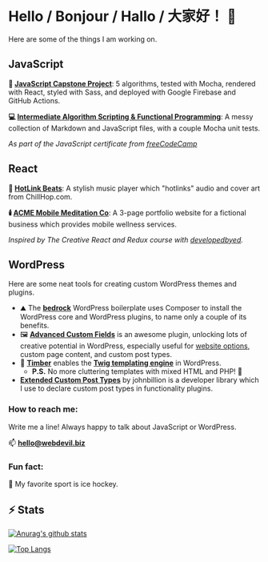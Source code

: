 # Hello / Bonjour / Hallo / 大家好！ 👋

Here are some of the things I am working on.

## JavaScript

**🗿 [JavaScript Capstone Project](https://github.com/hdevilbiss/js-capstone)**: 5 algorithms, tested with Mocha, rendered with React, styled with Sass, and deployed with Google Firebase and GitHub Actions.

**💻 [Intermediate Algorithm Scripting & Functional Programming](https://github.com/hdevilbiss/freeCodeCampJS)**: A messy collection of Markdown and JavaScript files, with a couple Mocha unit tests.

*As part of the JavaScript certificate from [freeCodeCamp](https://freecodecamp.org)*

## React

**🎵 [HotLink Beats](https://github.com/hdevilbiss/react-music-player)**: A stylish music player which "hotlinks" audio and cover art from ChillHop.com.

**🕯️ [ACME Mobile Meditation Co](https://github.com/hdevilbiss/react-portfolio-website)**: A 3-page portfolio website for a fictional business which provides mobile wellness services.

*Inspired by The Creative React and Redux course with [developedbyed](https://developedbyed.com/).*

## WordPress

Here are some neat tools for creating custom WordPress themes and plugins.

- ⛰️ The **[bedrock](https://roots.io/bedrock)** WordPress boilerplate uses Composer to install the WordPress core and WordPress plugins, to name only a couple of its benefits.
- 🖼️ **[Advanced Custom Fields](https://www.advancedcustomfields.com)** is an awesome plugin, unlocking lots of creative potential in WordPress, especially useful for [website options](https://www.advancedcustomfields.com/resources/options-page/), custom page content, and custom post types.
- 📐 **[Timber](https://www.upstatement.com/timber)** enables the **[Twig templating engine](https://twig.symfony.com/)** in WordPress.
  - **P.S.** No more cluttering templates with mixed HTML and PHP! 🤢
- **[Extended Custom Post Types](https://github.com/johnbillion/extended-cpts)** by johnbillion is a developer library which I use to declare custom post types in functionality plugins.

### How to reach me:

Write me a line! Always happy to talk about JavaScript or WordPress.

📫  **hello@webdevil.biz**

### Fun fact:

🏒 My favorite sport is ice hockey.

## ⚡ Stats
[![Anurag's github stats](https://github-readme-stats.vercel.app/api?username=hdevilbiss&count_private=true)](https://github.com/anuraghazra/github-readme-stats)

[![Top Langs](https://github-readme-stats.vercel.app/api/top-langs/?username=hdevilbiss&count_private=true)](https://github.com/anuraghazra/github-readme-stats)
